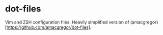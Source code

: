 # dot-files

Vim and ZSH configuration files. Heavily simplified version of (amacgregor)[https://github.com/amacgregor/dot-files].



